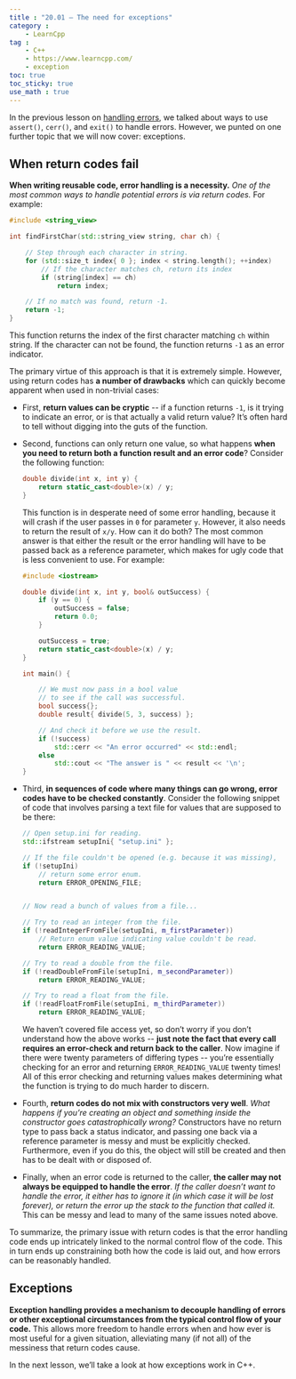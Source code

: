 ```yaml
---
title : "20.01 — The need for exceptions"
category :
    - LearnCpp
tag : 
    - C++
    - https://www.learncpp.com/
    - exception
toc: true  
toc_sticky: true 
use_math : true
---
```



In the previous lesson on [handling errors](https://www.learncpp.com/cpp-tutorial/712-handling-errors-assert-cerr-exit-and-exceptions/), we talked about ways to use `assert()`, `cerr()`, and `exit()` to handle errors. However, we punted on one further topic that we will now cover: exceptions.


## When return codes fail

**When writing reusable code, error handling is a necessity.** *One of the most common ways to handle potential errors is via return codes.* For example:

```c++
#include <string_view>

int findFirstChar(std::string_view string, char ch) {

    // Step through each character in string.
    for (std::size_t index{ 0 }; index < string.length(); ++index)
        // If the character matches ch, return its index
        if (string[index] == ch)
            return index;

    // If no match was found, return -1.
    return -1;
}
```

This function returns the index of the first character matching `ch` within string. If the character can not be found, the function returns `-1` as an error indicator.

The primary virtue of this approach is that it is extremely simple. However, using return codes has **a number of drawbacks** which can quickly become apparent when used in non-trivial cases:

- First, **return values can be cryptic** -- if a function returns `-1`, is it trying to indicate an error, or is that actually a valid return value? It’s often hard to tell without digging into the guts of the function.

- Second, functions can only return one value, so what happens **when you need to return both a function result and an error code**? Consider the following function:

    ```c++
    double divide(int x, int y) {
        return static_cast<double>(x) / y;
    }
    ```

    This function is in desperate need of some error handling, because it will crash if the user passes in `0` for parameter `y`. However, it also needs to return the result of `x/y`. How can it do both? The most common answer is that either the result or the error handling will have to be passed back as a reference parameter, which makes for ugly code that is less convenient to use. For example:

    ```c++
    #include <iostream>

    double divide(int x, int y, bool& outSuccess) {
        if (y == 0) {
            outSuccess = false;
            return 0.0;
        }

        outSuccess = true;
        return static_cast<double>(x) / y;
    }

    int main() {

        // We must now pass in a bool value
        // to see if the call was successful.
        bool success{};
        double result{ divide(5, 3, success) };

        // And check it before we use the result.
        if (!success)
            std::cerr << "An error occurred" << std::endl;
        else
            std::cout << "The answer is " << result << '\n';
    }
    ```

- Third, **in sequences of code where many things can go wrong, error codes have to be checked constantly**. Consider the following snippet of code that involves parsing a text file for values that are supposed to be there:

    ```c++
    // Open setup.ini for reading.
    std::ifstream setupIni{ "setup.ini" };

    // If the file couldn't be opened (e.g. because it was missing),
    if (!setupIni)
        // return some error enum.
        return ERROR_OPENING_FILE;


    // Now read a bunch of values from a file...

    // Try to read an integer from the file.
    if (!readIntegerFromFile(setupIni, m_firstParameter))
        // Return enum value indicating value couldn't be read.
        return ERROR_READING_VALUE;

    // Try to read a double from the file.
    if (!readDoubleFromFile(setupIni, m_secondParameter))
        return ERROR_READING_VALUE;

    // Try to read a float from the file.
    if (!readFloatFromFile(setupIni, m_thirdParameter))
        return ERROR_READING_VALUE;
    ```

    We haven’t covered file access yet, so don’t worry if you don’t understand how the above works -- **just note the fact that every call requires an error-check and return back to the caller**. Now imagine if there were twenty parameters of differing types -- you’re essentially checking for an error and returning `ERROR_READING_VALUE` twenty times! All of this error checking and returning values makes determining what the function is trying to do much harder to discern.

- Fourth, **return codes do not mix with constructors very well**. *What happens if you’re creating an object and something inside the constructor goes catastrophically wrong?* Constructors have no return type to pass back a status indicator, and passing one back via a reference parameter is messy and must be explicitly checked. Furthermore, even if you do this, the object will still be created and then has to be dealt with or disposed of.

- Finally, when an error code is returned to the caller, **the caller may not always be equipped to handle the error**. *If the caller doesn’t want to handle the error, it either has to ignore it (in which case it will be lost forever), or return the error up the stack to the function that called it.* This can be messy and lead to many of the same issues noted above.

To summarize, the primary issue with return codes is that the error handling code ends up intricately linked to the normal control flow of the code. This in turn ends up constraining both how the code is laid out, and how errors can be reasonably handled.


## Exceptions

**Exception handling provides a mechanism to decouple handling of errors or other exceptional circumstances from the typical control flow of your code.** This allows more freedom to handle errors when and how ever is most useful for a given situation, alleviating many (if not all) of the messiness that return codes cause.

In the next lesson, we’ll take a look at how exceptions work in C++.